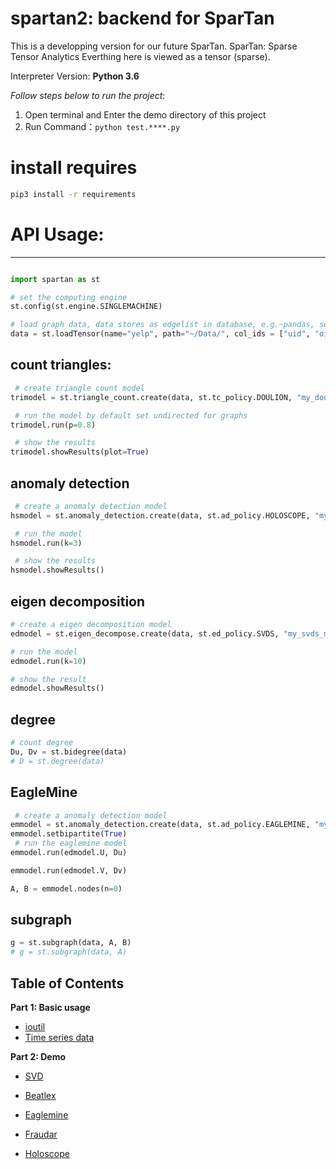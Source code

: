 # spartan2: backend for SparTan
This is a developping version for our future SparTan.
SparTan: Sparse Tensor Analytics
Everthing here is viewed as a tensor (sparse).

Interpreter Version: **Python 3.6**

*Follow steps below to run the project*:

1. Open terminal and Enter the demo directory of this project
2. Run Command：``python test.****.py``

# install requires
```bash
pip3 install -r requirements
```

# API Usage:
------

```python

import spartan as st

# set the computing engine
st.config(st.engine.SINGLEMACHINE)

# load graph data, data stores as edgelist in database, e.g.~pandas, sqlite, postgress, hive
data = st.loadTensor(name="yelp", path="~/Data/", col_ids = ["uid", "oid", "rating"], col_types = [int, int, int])

```
## count triangles:

```python
 # create triangle count model
trimodel = st.triangle_count.create(data, st.tc_policy.DOULION, "my_doulion_model")

 # run the model by default set undirected for graphs
trimodel.run(p=0.8)

 # show the results
trimodel.showResults(plot=True)
```

## anomaly detection
```python
 # create a anomaly detection model
hsmodel = st.anomaly_detection.create(data, st.ad_policy.HOLOSCOPE, "my_holoscope_model")

 # run the model
hsmodel.run(k=3)

 # show the results
hsmodel.showResults()
```

## eigen decomposition
```python
# create a eigen decomposition model
edmodel = st.eigen_decompose.create(data, st.ed_policy.SVDS, "my_svds_model")

# run the model
edmodel.run(k=10)

# show the result
edmodel.showResults()
```

## degree
```python
# count degree
Du, Dv = st.bidegree(data)
# D = st.degree(data)
```

## EagleMine
```python
 # create a anomaly detection model
emmodel = st.anomaly_detection.create(data, st.ad_policy.EAGLEMINE, "my_eaglemine_model")
emmodel.setbipartite(True)
 # run the eaglemine model
emmodel.run(edmodel.U, Du)

emmodel.run(edmodel.V, Dv)

A, B = emmodel.nodes(n=0)

```
## subgraph
```python
g = st.subgraph(data, A, B)
# g = st.subgraph(data, A)
```



## Table of Contents

**Part 1: Basic usage**

* [ioutil](https://github.com/shenghua-liu/spartan2/blob/master/ioutil_demo.ipynb)
* [Time series data](https://github.com/shenghua-liu/spartan2/blob/master/TimeseriesData_demo.ipynb)

**Part 2: Demo**

* [SVD](https://github.com/shenghua-liu/spartan2/blob/master/SVD_demo.ipynb)

* [Beatlex](https://github.com/shenghua-liu/spartan2/blob/master/Beatlex_demo.ipynb)
* [Eaglemine](https://github.com/shenghua-liu/spartan2/blob/master/Eaglemine_demo.ipynb)
* [Fraudar](https://github.com/shenghua-liu/spartan2/blob/master/Fraudar_demo.ipynb)
* [Holoscope](https://github.com/shenghua-liu/spartan2/blob/master/Holoscope_demo.ipynb)